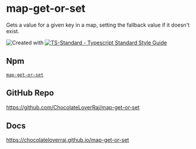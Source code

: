 # map-get-or-set
Gets a value for a given key in a map, setting the fallback value if it doesn't exist.

![Created with ](https://img.shields.io/badge/Created%20with-@programmerraj/create-3cb371?style=flat)
[![TS-Standard - Typescript Standard Style Guide](https://badgen.net/badge/code%20style/ts-standard/blue?icon=typescript)](https://github.com/standard/ts-standard)

## Npm
[`map-get-or-set`](https://www.npmjs.com/package/map-get-or-set)

## GitHub Repo
https://github.com/ChocolateLoverRaj/map-get-or-set

## Docs
https://chocolateloverraj.github.io/map-get-or-set
